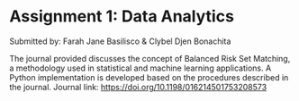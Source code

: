 # Assignment 1: Data Analytics

Submitted by: Farah Jane Basilisco & Clybel Djen Bonachita

The journal provided discusses the concept of Balanced Risk Set Matching, a methodology used in statistical and machine learning applications. A Python implementation is developed based on the procedures described in the journal. Journal link: https://doi.org/10.1198/016214501753208573 

